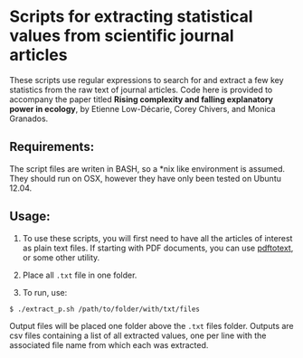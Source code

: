 # Scripts for extracting statistical values from scientific journal articles 

These scripts use regular expressions to search for and extract a few
key statistics from the raw text of journal articles. Code here is 
provided to accompany the paper titled __Rising complexity and falling 
explanatory power in ecology__, by Etienne Low-Décarie, Corey Chivers, 
and Monica Granados.

## Requirements:

The script files are writen in BASH, so a \*nix like environment is 
assumed. They should run on OSX, however they have only been tested
on Ubuntu 12.04.

## Usage:

1. To use these scripts, you will first need to have all the  articles of
interest as plain text files. If starting with PDF documents, you can 
use [pdftotext](http://linux.die.net/man/1/pdftotext), or some other 
utility.

2. Place all `.txt` file in one folder.

3. To run, use:

````
$ ./extract_p.sh /path/to/folder/with/txt/files
````

Output files will be placed one folder above the `.txt` files folder. Outputs
are csv files containing a list of all extracted values, one per line with the 
associated file name from which each was extracted.


